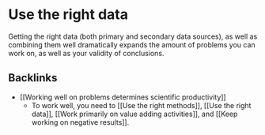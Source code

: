 # Use the right data
Getting the right data (both primary and secondary data sources), as well as combining them well dramatically expands the amount of problems you can work on, as well as your validity of conclusions.

## Backlinks
* [[Working well on problems determines scientific productivity]]
	* To work well, you need to [[Use the right methods]], [[Use the right data]], [[Work primarily on value adding activities]], and [[Keep working on negative results]].

<!-- #Work -->

<!-- {BearID:8D19D57D-BE44-4CE7-B3B5-647095A516C1-15756-0000130BFEA7E637} -->
